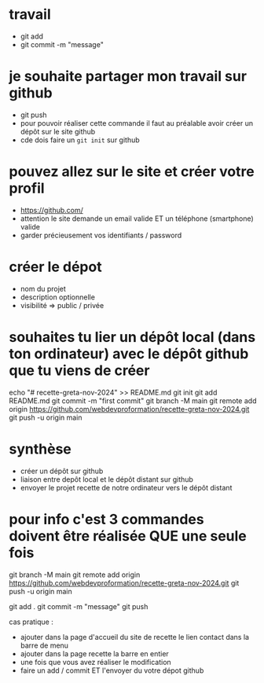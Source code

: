 # travail

- git add 
- git commit -m "message"

# je souhaite partager mon travail sur github 

- git push  
- pour pouvoir réaliser cette commande il faut au préalable avoir créer un dépôt sur le site github 
- cde dois faire un `git init` sur github 

# pouvez allez sur le site et créer votre profil 

- https://github.com/
- attention le site demande un email valide ET un téléphone (smartphone) valide
- garder précieusement vos identifiants / password 

# créer le dépot

- nom du projet
- description optionnelle
- visibilité => public / privée

# souhaites tu lier un dépôt local (dans ton ordinateur) avec le dépôt github que tu viens de créer 


echo "# recette-greta-nov-2024" >> README.md
git init
git add README.md
git commit -m "first commit"
git branch -M main
git remote add origin https://github.com/webdevproformation/recette-greta-nov-2024.git
git push -u origin main

# synthèse

- créer un dépôt sur github
- liaison entre depôt local et le dépôt distant sur github
- envoyer le projet recette de notre ordinateur vers le dépôt distant 

# pour info c'est 3 commandes doivent être réalisée QUE une seule fois 

git branch -M main
git remote add origin https://github.com/webdevproformation/recette-greta-nov-2024.git
git push -u origin main

git add .
git commit -m "message"
git push 


cas pratique :

- ajouter dans la page d'accueil du site de recette le lien contact dans la barre de menu
- ajouter dans la page recette la barre en entier 
- une fois que vous avez réaliser le modification 
- faire un add / commit ET l'envoyer du votre dépot github 
